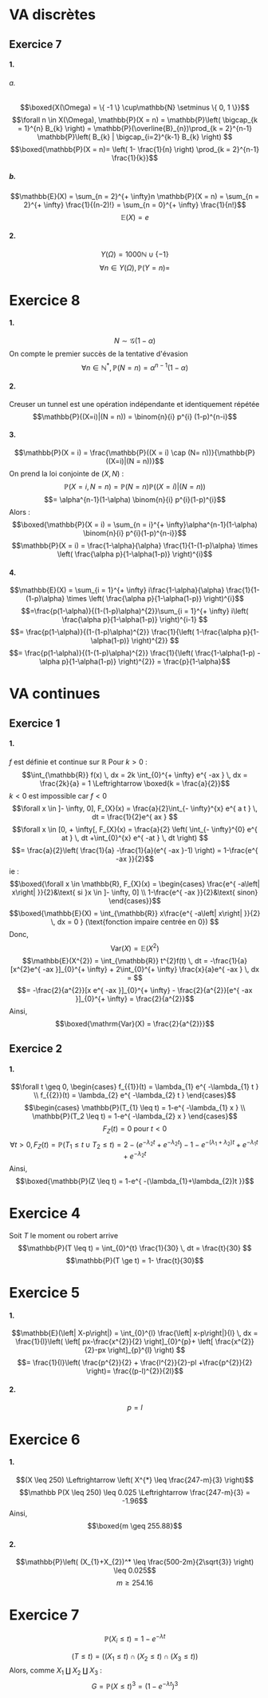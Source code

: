 # VA discrètes
## Exercice 7
#### 1.
###### a.
$$\boxed{X(\Omega) = \{ -1 \} \cup\mathbb{N} \setminus \{ 0, 1 \}}$$
$$\forall n \in X(\Omega), \mathbb{P}(X = n) = \mathbb{P}\left( \bigcap_{k = 1}^{n} B_{k} \right) = \mathbb{P}(\overline{B}_{n})\prod_{k = 2}^{n-1} \mathbb{P}\left( B_{k} | \bigcap_{i=2}^{k-1} B_{k} \right) $$
$$\boxed{\mathbb{P}(X = n)= \left( 1- \frac{1}{n} \right) \prod_{k = 2}^{n-1} \frac{1}{k}}$$

##### b.
$$\mathbb{E}(X) = \sum_{n = 2}^{+ \infty}n \mathbb{P}(X = n) =  \sum_{n = 2}^{+ \infty} \frac{1}{(n-2)!} =  \sum_{n = 0}^{+ \infty} \frac{1}{n!}$$
$$\mathbb{E}(X) = e$$

#### 2.
$$Y(\Omega) =  1000\mathbb{N} \cup \{ -1 \} $$
$$\forall n \in Y(\Omega), \mathbb{P}(Y = n) = $$



# Exercice 8
#### 1.
$$N \sim \mathcal{G}(1-\alpha)$$
On compte le premier succès de la tentative d'évasion
$$\forall n \in \mathbb{N}^{*}, \mathbb{P}(N = n) = \alpha^{n-1}(1-\alpha)$$

#### 2.
Creuser un tunnel est une opération indépendante et identiquement répétée
$$\mathbb{P}((X=i)|(N = n)) = \binom{n}{i} p^{i} (1-p)^{n-i}$$

#### 3.
$$\mathbb{P}(X = i) = \frac{\mathbb{P}((X = i) \cap (N= n))}{\mathbb{P}((X=i)|(N = n))}$$
On prend la loi conjointe de $(X, N)$ : 
$$\mathbb{P}(X = i, N = n) = \mathbb{P}(N = n) \mathbb{P}((X=i)|(N = n)) $$
$$= \alpha^{n-1}(1-\alpha) \binom{n}{i} p^{i}(1-p)^{i}$$
Alors : 
$$\boxed{\mathbb{P}(X = i) = \sum_{n = i}^{+ \infty}\alpha^{n-1}(1-\alpha) \binom{n}{i} p^{i}(1-p)^{n-i}}$$
$$\mathbb{P}(X = i) = \frac{1-\alpha}{\alpha}  \frac{1}{1-(1-p)\alpha} \times \left( \frac{\alpha p}{1-\alpha(1-p)} \right)^{i}$$

#### 4.
$$\mathbb{E}(X) = \sum_{i = 1}^{+ \infty} i\frac{1-\alpha}{\alpha}  \frac{1}{1-(1-p)\alpha} \times \left( \frac{\alpha p}{1-\alpha(1-p)} \right)^{i}$$
$$=\frac{p(1-\alpha)}{(1-(1-p)\alpha)^{2}}\sum_{i = 1}^{+ \infty} i\left( \frac{\alpha p}{1-\alpha(1-p)} \right)^{i-1} $$
$$= \frac{p(1-\alpha)}{(1-(1-p)\alpha)^{2}} \frac{1}{\left( 1-\frac{\alpha p}{1-\alpha(1-p)} \right)^{2}} $$
$$= \frac{p(1-\alpha)}{(1-(1-p)\alpha)^{2}} \frac{1}{\left( \frac{1-\alpha(1-p) - \alpha p}{1-\alpha(1-p)} \right)^{2}} = \frac{p}{1-\alpha}$$


# VA continues
## Exercice 1
#### 1.
$f$ est définie et continue sur $\mathbb{R}$
Pour $k>0$ :
$$\int_{\mathbb{R}} f(x) \, dx = 2k \int_{0}^{+ \infty} e^{ -ax } \, dx = \frac{2k}{a} = 1 \Leftrightarrow \boxed{k = \frac{a}{2}}$$
$k<0$ est impossible car $f<0$
$$\forall x \in ]- \infty, 0], F_{X}(x) = \frac{a}{2}\int_{- \infty}^{x} e^{ a t } \, dt = \frac{1}{2}e^{ ax } $$
$$\forall x \in [0, + \infty[, F_{X}(x) = \frac{a}{2} \left( \int_{- \infty}^{0} e^{ at } \, dt +\int_{0}^{x} e^{ -at } \, dt  \right) $$
$$= \frac{a}{2}\left( \frac{1}{a} -\frac{1}{a}(e^{ -ax }-1) \right) = 1-\frac{e^{ -ax }}{2}$$
ie : 
$$\boxed{\forall x \in \mathbb{R}, F_{X}(x) = \begin{cases}
\frac{e^{ -a\left| x\right| }}{2}&\text{ si }x \in ]- \infty, 0] \\
1-\frac{e^{ -ax }}{2}&\text{ sinon}
\end{cases}}$$
$$\boxed{\mathbb{E}(X) = \int_{\mathbb{R}} x\frac{e^{ -a\left| x\right| }}{2} \, dx = 0 } (\text{fonction impaire centrée en 0})  $$
Donc, 
$$\mathrm{Var}(X) = \mathbb{E}(X^{2})$$
$$\mathbb{E}(X^{2}) = \int_{\mathbb{R}} t^{2}f(t) \, dt = -\frac{1}{a}[x^{2}e^{ -ax }]_{0}^{+ \infty} + 2\int_{0}^{+ \infty} \frac{x}{a}e^{ -ax } \, dx =   $$
$$= -\frac{2}{a^{2}}[x e^{ -ax }]_{0}^{+ \infty} - \frac{2}{a^{2}}[e^{ -ax }]_{0}^{+ \infty} = \frac{2}{a^{2}}$$
Ainsi, 
$$\boxed{\mathrm{Var}(X) = \frac{2}{a^{2}}}$$

## Exercice 2
#### 1.
$$\forall t \geq 0, \begin{cases}
f_{{1}}(t) = \lambda_{1} e^{ -\lambda_{1} t } \\
f_{{2}}(t) = \lambda_{2} e^{ -\lambda_{2} t }
\end{cases}$$
$$\begin{cases}
\mathbb{P}(T_{1} \leq t) = 1-e^{ -\lambda_{1} x } \\
\mathbb{P}(T_2 \leq t) = 1-e^{ -\lambda_{2} x }
\end{cases}$$
$$F_{Z}(t) = 0 \text{ pour }t<0$$
$$\forall t > 0, F_{Z}(t) = \mathbb{P}(T_{1} \leq t \cup T_{2} \leq t) = 2-(e^{ -\lambda_{2} t }+e^{ -\lambda_{2}t }) - 1-e^{ -(\lambda_{1}+\lambda_{2})t } + e^{ -\lambda_{1}t } + e^{ -\lambda_{2}t } $$
Ainsi, 
$$\boxed{\mathbb{P}(Z \leq t) = 1-e^{ -(\lambda_{1}+\lambda_{2})t }}$$

# Exercice 4
Soit $T$ le moment ou robert arrive
$$\mathbb{P}(T \leq t) = \int_{0}^{t} \frac{1}{30}  \, dt = \frac{t}{30} $$
$$\mathbb{P}(T \ge t) = 1- \frac{t}{30}$$

# Exercice 5
#### 1.
$$\mathbb{E}(\left| X-p\right|) = \int_{0}^{l} \frac{\left| x-p\right|}{l} \, dx = \frac{1}{l}\left( \left[ px-\frac{x^{2}}{2} \right]_{0}^{p}+ \left[ \frac{x^{2}}{2}-px \right]_{p}^{l} \right)  $$
$$= \frac{1}{l}\left( \frac{p^{2}}{2} + \frac{l^{2}}{2}-pl +\frac{p^{2}}{2} \right)= \frac{(p-l)^{2}}{2l}$$

#### 2.
$$p = l$$

# Exercice 6
#### 1.
$$(X \leq 250) \Leftrightarrow \left( X^{*} \leq \frac{247-m}{3} \right)$$
$$\mathbb P(X \leq 250) \leq 0.025 \Leftrightarrow \frac{247-m}{3} = -1.96$$
Ainsi, 
$$\boxed{m \geq 255.88}$$


#### 2.
$$\mathbb{P}\left( (X_{1}+X_{2})^* \leq \frac{500-2m}{2\sqrt{3}} \right) \leq 0.025$$
$$m \geq 254.16$$

# Exercice 7
$$\mathbb{P}(X_{i}\leq t) = 1-e^{ -\lambda t }$$

$$(T \leq t) = ((X_{1} \leq t) \cap (X_{2} \leq t) \cap (X_{3}\leq t)) $$
Alors, comme $X_{1} \amalg X_{2} \amalg X_{3}$ : 
$$G = \mathbb{P}(X \leq t)^{3} = (1-e^{ -\lambda t })^{3}$$
